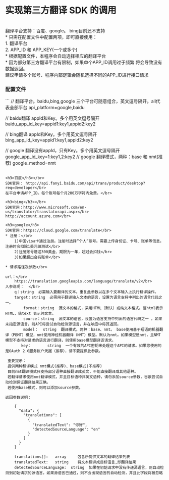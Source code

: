 <h1>实现第三方翻译 SDK 的调用</h1></br>
翻译平台支持：百度、google。	bing目前还不支持 </br>
* 只需在配置文件中配置两项，即可直接使用：</br>
	1. 翻译平台</br>
	2. APP_ID 和 APP_KEY(一个或多个)</br>
* 根据配置文件，本程序会自动选择相应的翻译平台</br>
* 因为部分第三方翻译平台有限制，如果单个APP_ID调用过于频繁 将会导致没有数据返回。</br>
    建议申请多个账号、程序内部逻辑会随机选择不同的APP_ID进行接口请求</br>


<h3>配置文件</h3>
```
// 翻译平台。baidu,bing,google 三个平台可随意组合，英文逗号隔开。all代表全部平台
api_platform=google,baidu

// baidu翻译 appId和Key。多个用英文逗号隔开
baidu_app_id_key=appid1:key1,appid2:key2

// bing翻译 appId和Key。多个用英文逗号隔开
bing_app_id_key=appid1:key1,appid2:key2

// google 翻译没有appId，只有Key。多个用英文逗号隔开
google_app_id_key=1:key1,2:key2
// google 翻译模式，两种：base 和 nmt(推荐)
google_method=nmt
```

<h3>百度</h3></br>
SDK官网： http://api.fanyi.baidu.com/api/trans/product/desktop?req=developer</br>
在平台申请APP_ID。每个账号每个月200万字符内免费。</br>
	
<h3>bing</h3></br>
SDK官网：http://www.microsoft.com/en-us/translator/translatorapi.aspx</br>
http://account.azure.com</br>
 
<h3>google</h3>
SDK官网：https://cloud.google.com/translate</br>
* 注册：</br>
	1)中国visa卡通过注册。注册时选择“个人”账号。需要上传身份证、卡号、账单等信息。注册时会扣除1美元做测试</br>
	2)注册账号赠送300美金、期限为一年，超过会扣钱</br>
	3)如果超出会有账单</br>

* 请求路径及参数</br>
```
	url：</br>
		https://translation.googleapis.com/language/translate/v2</br>
	入参说明：  </br>
		q：string  必需输入要翻译的文本。重复此参数以在多个文本输入上执行翻译操作。
		target：string  必需用于翻译输入文本的语言，设置为语言支持中列出的语言代码之一。
	        format：string  源文本的格式，采用HTML（默认）或纯文本格式。值html表示HTML，值text 表示纯文本。
	        source：string  源文本的语言，设置为语言支持中列出的语言代码之一 。如果未指定源语言，则API将尝试自动检测源语言，并在响应中将其返回。
	        model：  string  翻译模式。两种：base、nmt。 base使用基于短语的机器翻译（PBMT）模型，nmt使用神经机器翻译（NMT）模型。默认为nmt。如果模型是nmt，且NMT模型不支持对请求的语言进行翻译，则使用base模型翻译该请求。
	       key：       string  一个有效的API密钥来处理这个API的请求。如果您使用的是OAuth 2.0服务帐户凭据（推荐），请不要提供此参数。
       
	 重要提示：
	 提供两种翻译模式 nmt模式(推荐)、base模式(不推荐)
	 目前nmt翻译模式只支持部分语种直接翻译成英文，不能直接翻译成其他语种。
	 若翻译请求使用nmt翻译模式，并且目标语种非英文语种，请勿添加source参数，谷歌尝试自动检测保证翻译结果正确。
	 若使用base模式，则可以添加source参数。
       
	返回参数说明：

		{
		  "data": {
		    "translations": [
		      {
		        "translatedText": "你好",
		        "detectedSourceLanguage": "en"
		      }
		    ]
		  }
		}

		translations[]:   array     包含所提供文本的翻译结果列表
		translatedText:   string    将文本翻译成目标语言,即翻译结果
		detectedSourceLanguage:  string  如果在初始请求中没有传递源语言，则自动检测到初始请求的源语言。如果源语言已通过，则不会出现语言的自动检测，并且此字段将被忽略
```
